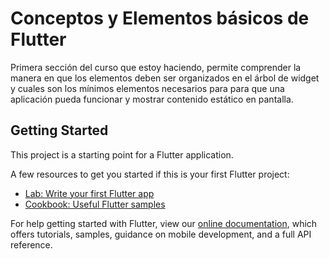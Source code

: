 # Conceptos y Elementos básicos de Flutter

Primera sección del curso que estoy haciendo, permite comprender la manera en que los elementos deben ser organizados en el árbol de widget y cuales son los mínimos elementos necesarios para para que una aplicación pueda funcionar y mostrar contenido estático en pantalla.

## Getting Started

This project is a starting point for a Flutter application.

A few resources to get you started if this is your first Flutter project:

- [Lab: Write your first Flutter app](https://flutter.dev/docs/get-started/codelab)
- [Cookbook: Useful Flutter samples](https://flutter.dev/docs/cookbook)

For help getting started with Flutter, view our
[online documentation](https://flutter.dev/docs), which offers tutorials,
samples, guidance on mobile development, and a full API reference.

